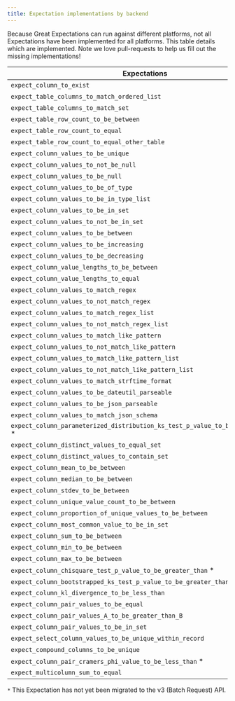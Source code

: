 ```yaml
---
title: Expectation implementations by backend
---
```



Because Great Expectations can run against different platforms, not all Expectations have been implemented
for all platforms. This table details which are implemented. Note we love pull-requests to help us fill
out the missing implementations!

|                                **Expectations**                                | **Pandas** | **SQL** | **Spark** |
---------------------------------------------------------------------------------|------------|---------|------------
|`expect_column_to_exist`                                                        | Y          | Y       | Y         |
|`expect_table_columns_to_match_ordered_list`                                    | Y          | Y       | Y         |
|`expect_table_columns_to_match_set`                                             | Y          | Y       | Y         |
|`expect_table_row_count_to_be_between`                                          | Y          | Y       | Y         |
|`expect_table_row_count_to_equal`                                               | Y          | Y       | Y         |
|`expect_table_row_count_to_equal_other_table`                                   | N          | Y       | N         |
|`expect_column_values_to_be_unique`                                             | Y          | Y       | Y         |
|`expect_column_values_to_not_be_null`                                           | Y          | Y       | Y         |
|`expect_column_values_to_be_null`                                               | Y          | Y       | Y         |
|`expect_column_values_to_be_of_type`                                            | Y          | Y       | Y         |
|`expect_column_values_to_be_in_type_list`                                       | Y          | Y       | Y         |
|`expect_column_values_to_be_in_set`                                             | Y          | Y       | Y         |
|`expect_column_values_to_not_be_in_set`                                         | Y          | Y       | Y         |
|`expect_column_values_to_be_between`                                            | Y          | Y       | Y         |
|`expect_column_values_to_be_increasing`                                         | Y          | N       | Y         |
|`expect_column_values_to_be_decreasing`                                         | Y          | N       | Y         |
|`expect_column_value_lengths_to_be_between`                                     | Y          | Y       | Y         |
|`expect_column_value_lengths_to_equal`                                          | Y          | Y       | Y         |
|`expect_column_values_to_match_regex`                                           | Y          | Y       | Y         |
|`expect_column_values_to_not_match_regex`                                       | Y          | Y       | Y         |
|`expect_column_values_to_match_regex_list`                                      | Y          | Y       | Y         |
|`expect_column_values_to_not_match_regex_list`                                  | Y          | Y       | Y         |
|`expect_column_values_to_match_like_pattern`                                    | N          | Y       | N         |
|`expect_column_values_to_not_match_like_pattern`                                | N          | Y       | N         |
|`expect_column_values_to_match_like_pattern_list`                               | N          | Y       | N         |
|`expect_column_values_to_not_match_like_pattern_list`                           | N          | Y       | N         |
|`expect_column_values_to_match_strftime_format`                                 | Y          | N       | Y         |
|`expect_column_values_to_be_dateutil_parseable`                                 | Y          | N       | N         |
|`expect_column_values_to_be_json_parseable`                                     | Y          | N       | Y         |
|`expect_column_values_to_match_json_schema`                                     | Y          | N       | Y         |
|`expect_column_parameterized_distribution_ks_test_p_value_to_be_greater_than` * | Y          | N       | N         |
|`expect_column_distinct_values_to_equal_set`                                    | Y          | Y       | Y         |
|`expect_column_distinct_values_to_contain_set`                                  | Y          | Y       | Y         |
|`expect_column_mean_to_be_between`                                              | Y          | Y       | Y         |
|`expect_column_median_to_be_between`                                            | Y          | Y       | Y         |
|`expect_column_stdev_to_be_between`                                             | Y          | N       | Y         |
|`expect_column_unique_value_count_to_be_between`                                | Y          | Y       | Y         |
|`expect_column_proportion_of_unique_values_to_be_between`                       | Y          | Y       | Y         |
|`expect_column_most_common_value_to_be_in_set`                                  | Y          | Y       | Y         |
|`expect_column_sum_to_be_between`                                               | Y          | Y       | Y         |
|`expect_column_min_to_be_between`                                               | Y          | Y       | Y         |
|`expect_column_max_to_be_between`                                               | Y          | Y       | Y         |
|`expect_column_chisquare_test_p_value_to_be_greater_than` *                     | Y          | Y       | Y         |
|`expect_column_bootstrapped_ks_test_p_value_to_be_greater_than` *               | Y          | N       | N         |
|`expect_column_kl_divergence_to_be_less_than`                                   | Y          | Y       | Y         |
|`expect_column_pair_values_to_be_equal`                                         | Y          | Y       | Y         |
|`expect_column_pair_values_A_to_be_greater_than_B`                              | Y          | Y       | Y         |
|`expect_column_pair_values_to_be_in_set`                                        | Y          | Y       | Y         |
|`expect_select_column_values_to_be_unique_within_record`                        | Y          | N       | Y         |
|`expect_compound_columns_to_be_unique`                                          | Y          | Y       | Y         |
|`expect_column_pair_cramers_phi_value_to_be_less_than` *                        | Y          | N       | N         |
|`expect_multicolumn_sum_to_equal`                                               | Y          | Y       | Y         |

`*` This Expectation has not yet been migrated to the v3 (Batch Request) API.
